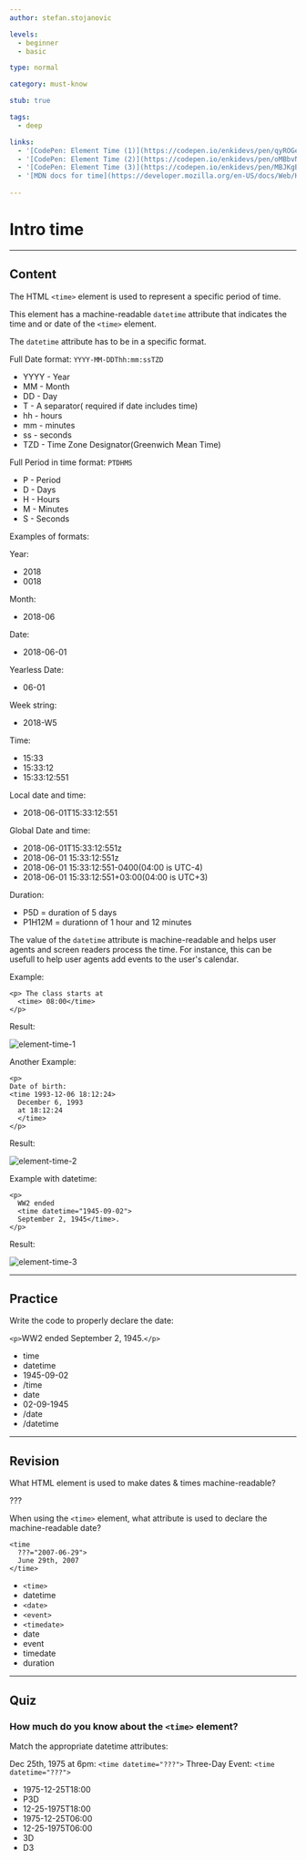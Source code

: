 ```yaml
---
author: stefan.stojanovic

levels:
  - beginner
  - basic

type: normal

category: must-know

stub: true

tags:
  - deep

links:
  - '[CodePen: Element Time (1)](https://codepen.io/enkidevs/pen/qyROGe){code}'
  - '[CodePen: Element Time (2)](https://codepen.io/enkidevs/pen/oMBbvN){code}'
  - '[CodePen: Element Time (3)](https://codepen.io/enkidevs/pen/MBJKgB){code}'
  - '[MDN docs for time](https://developer.mozilla.org/en-US/docs/Web/HTML/Element/time){website}'
  
---
```

# Intro time
---
## Content

The HTML `<time>` element is used to represent a specific period of time.

This element has a machine-readable `datetime` attribute that indicates the time and or date of the `<time>` element.

The `datetime` attribute has to be in a specific format.

Full Date format: `YYYY-MM-DDThh:mm:ssTZD` 

* YYYY -  Year
* MM   -  Month
* DD   -  Day
* T    -  A separator( required if date includes time)
* hh   -  hours
* mm   -  minutes
* ss   -  seconds
* TZD  -  Time Zone Designator(Greenwich Mean Time)

Full Period in time format: `PTDHMS`

* P    -  Period
* D    -  Days
* H    -  Hours
* M    -  Minutes
* S    -  Seconds


Examples of formats:

Year:
  - 2018
  - 0018

Month:
  - 2018-06

Date:
  - 2018-06-01

Yearless Date:
  - 06-01

Week string:
  - 2018-W5

Time:
  - 15:33
  - 15:33:12
  - 15:33:12:551

Local date and time:
  - 2018-06-01T15:33:12:551

Global Date and time:
  - 2018-06-01T15:33:12:551z
  - 2018-06-01 15:33:12:551z
  - 2018-06-01 15:33:12:551-0400(04:00 is UTC-4)
  - 2018-06-01 15:33:12:551+03:00(04:00 is UTC+3)

Duration:
  - P5D = duration of 5 days
  - P1H12M = durationn of 1 hour and 12 minutes


The value of the `datetime` attribute is machine-readable and helps user agents and screen readers process the time. For instance, this can be usefull to help user agents add events to the user's calendar.

Example:
```
<p> The class starts at
  <time> 08:00</time>
</p>
```
Result:

![element-time-1](%3Csvg%20xmlns%3D%22http%3A%2F%2Fwww.w3.org%2F2000%2Fsvg%22%20width%3D%22320%22%20height%3D%2256%22%3E%3Cg%20fill%3D%22none%22%20fill-rule%3D%22evenodd%22%3E%3Crect%20width%3D%22320%22%20height%3D%2256%22%20fill%3D%22%23FFF%22%20rx%3D%229%22%2F%3E%3Ctext%20fill%3D%22%23000%22%20font-family%3D%22Roboto-Regular%2C%20Roboto%22%20font-size%3D%2216%22%3E%3Ctspan%20x%3D%2220%22%20y%3D%2234%22%3EThe%20class%20starts%20at%2008%3A00.%3C%2Ftspan%3E%3C%2Ftext%3E%3C%2Fg%3E%3C%2Fsvg%3E)

<!--[View CodePen](https://codepen.io/enkidevs/pen/qyROGe)-->


Another Example:
```
<p>
Date of birth:
<time 1993-12-06 18:12:24>
  December 6, 1993 
  at 18:12:24
  </time>
</p>
```
Result:

![element-time-2](%3Csvg%20xmlns%3D%22http%3A%2F%2Fwww.w3.org%2F2000%2Fsvg%22%20width%3D%22320%22%20height%3D%2273%22%3E%3Cg%20fill%3D%22none%22%20fill-rule%3D%22evenodd%22%3E%3Crect%20width%3D%22320%22%20height%3D%2273%22%20fill%3D%22%23FFF%22%20rx%3D%229%22%2F%3E%3Ctext%20fill%3D%22%23000%22%20font-family%3D%22Roboto-Regular%2C%20Roboto%22%20font-size%3D%2216%22%3E%3Ctspan%20x%3D%2220%22%20y%3D%2234%22%3EDate%20of%20birth%3A%20December%206%2C%201993%20at%20%3C%2Ftspan%3E%20%3Ctspan%20x%3D%2220%22%20y%3D%2253%22%3E18%3A12%3A24%3C%2Ftspan%3E%3C%2Ftext%3E%3C%2Fg%3E%3C%2Fsvg%3E)

<!--[View CodePen](https://codepen.io/enkidevs/pen/oMBbvN)-->


Example with datetime:
```
<p>
  WW2 ended 
  <time datetime="1945-09-02">
  September 2, 1945</time>.
</p>
```
Result: 

![element-time-3](%3Csvg%20xmlns%3D%22http%3A%2F%2Fwww.w3.org%2F2000%2Fsvg%22%20width%3D%22320%22%20height%3D%2256%22%3E%3Cg%20fill%3D%22none%22%20fill-rule%3D%22evenodd%22%3E%3Crect%20width%3D%22320%22%20height%3D%2256%22%20fill%3D%22%23FFF%22%20rx%3D%229%22%2F%3E%3Ctext%20fill%3D%22%23000%22%20font-family%3D%22Roboto-Regular%2C%20Roboto%22%20font-size%3D%2216%22%3E%3Ctspan%20x%3D%2220%22%20y%3D%2234%22%3EWW2%20ended%20September%202%2C%201945.%3C%2Ftspan%3E%3C%2Ftext%3E%3C%2Fg%3E%3C%2Fsvg%3E)

<!--[View CodePen](https://codepen.io/enkidevs/pen/MBJKgB)-->

---
## Practice

Write the code to properly declare the date:  

`<p>`WW2 ended <??? ???="???">September 2, 1945<???>.`</p>`

* time
* datetime
* 1945-09-02
* /time
* date
* 02-09-1945
* /date
* /datetime

---
## Revision

What HTML element is used to make dates & times machine-readable?

???

When using the `<time>` element, what attribute is used to declare the machine-readable date?

```
<time
  ???="2007-06-29">
  June 29th, 2007
</time>
```

* `<time>`
* datetime
* `<date>`
* `<event>`
* `<timedate>`
* date
* event
* timedate
* duration


---
## Quiz

### How much do you know about the `<time>` element?

Match the appropriate datetime attributes: 

Dec 25th, 1975 at 6pm: `<time datetime="???">`
Three-Day Event: `<time datetime="???">`

* 1975-12-25T18:00
* P3D
* 12-25-1975T18:00
* 1975-12-25T06:00
* 12-25-1975T06:00
* 3D
* D3
